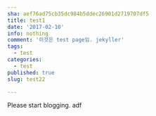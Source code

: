 ```yaml
---
sha: aef76ad75cb35dc984b5ddec26901d2719707df5
title: test1
date: '2017-02-10'
info: nothing
comment: '이것은 test page임. jekyller'
tags:
  - test
categories:
  - test
published: true
slug: test22

---
```

Please start blogging.
adf